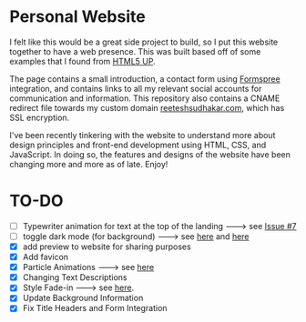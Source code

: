 # Personal Website
I felt like this would be a great side project to build, so I put this website together to have a web presence. This was built based off of some examples that I found from [HTML5 UP](https://html5up.net). 

The page contains a small introduction, a contact form using [Formspree](https://formspree.io) integration, and contains links to all my relevant social accounts for communication and information. This repository also contains a CNAME redirect file towards my custom domain [reeteshsudhakar.com](https://reeteshsudhakar.com), which has SSL encryption. 

I've been recently tinkering with the website to understand more about design principles and front-end development using HTML, CSS, 
and JavaScript. In doing so, the features and designs of the website have been changing more and more as of late. Enjoy!

# TO-DO
- [ ] Typewriter animation for text at the top of the landing ---> see [Issue #7](https://github.com/reeteshsudhakar/reeteshsudhakar.github.io/issues/7)
- [ ] toggle dark mode (for background) ---> see [here](https://www.w3schools.com/howto/howto_js_toggle_dark_mode.asp) and [here](https://www.youtube.com/watch?v=gzCUq_VQ7Y8)
- [x] add preview to website for sharing purposes 
- [x] Add favicon
- [x] Particle Animations ---> see [here](https://codepen.io/reeteshsudhakar/pen/YzrxGJe)
- [x] Changing Text Descriptions
- [x] Style Fade-in ---> see [here](https://medium.com/cloud-native-the-gathering/how-to-use-css-to-fade-in-and-fade-out-html-text-and-pictures-f45c11364f08). 
- [x] Update Background Information
- [x] Fix Title Headers and Form Integration 
